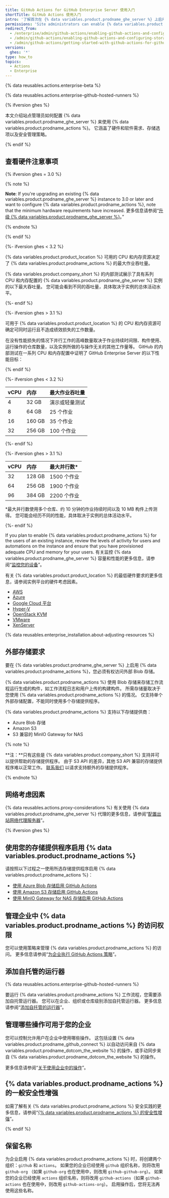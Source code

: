 ```yaml
---
title: GitHub Actions for GitHub Enterprise Server 使用入门
shortTitle: GitHub Actions 使用入门
intro: '了解首次在 {% data variables.product.prodname_ghe_server %} 上启用和配置 {% data variables.product.prodname_actions %}。'
permissions: 'Site administrators can enable {% data variables.product.prodname_actions %} and configure enterprise settings.'
redirect_from:
  - /enterprise/admin/github-actions/enabling-github-actions-and-configuring-storage
  - /admin/github-actions/enabling-github-actions-and-configuring-storage
  - /admin/github-actions/getting-started-with-github-actions-for-github-enterprise-server
versions:
  ghes: '*'
type: how_to
topics:
  - Actions
  - Enterprise
---
```


{% data reusables.actions.enterprise-beta %}

{% data reusables.actions.enterprise-github-hosted-runners %}

{% ifversion ghes %}

本文介绍站点管理员如何配置 {% data variables.product.prodname_ghe_server %} 来使用 {% data variables.product.prodname_actions %}。 它涵盖了硬件和软件需求、存储选项以及安全管理策略。

{% endif %}

## 查看硬件注意事项

{% ifversion ghes = 3.0 %}

{% note %}

**Note**: If you're upgrading an existing {% data variables.product.prodname_ghe_server %} instance to 3.0 or later and want to configure {% data variables.product.prodname_actions %}, note that the minimum hardware requirements have increased. 更多信息请参阅“[升级 {% data variables.product.prodname_ghe_server %}](/admin/enterprise-management/upgrading-github-enterprise-server#about-minimum-requirements-for-github-enterprise-server-30-and-later)。”

{% endnote %}

{% endif %}

{%- ifversion ghes < 3.2 %}

{% data variables.product.product_location %} 可用的 CPU 和内存资源决定了 {% data variables.product.prodname_actions %} 的最大作业吞吐量。

{% data variables.product.company_short %} 的内部测试展示了具有系列 CPU 和内存配置的 {% data variables.product.prodname_ghe_server %} 实例的以下最大吞吐量。 您可能会看到不同的吞吐量，具体取决于实例的总体活动水平。

{%- endif %}

{%- ifversion ghes > 3.1 %}

可用于 {% data variables.product.product_location %} 的 CPU 和内存资源可确定可同时运行且不造成绩效损失的工作数量。

在没有性能损失的情况下并行工作的高峰数量取决于作业持续时间限、构件使用、运行操作的仓库数量，以及实例所做的与操作无关的其他工作量等。 GitHub 的内部测试在一系列 CPU 和内存配置中证明了 GitHub Enterprise Server 的以下性能目标：

{% endif %}

{%- ifversion ghes < 3.2 %}

| vCPU | 内存     | 最大作业吞吐量 |
|:---- |:------ |:------- |
| 4    | 32 GB  | 演示或轻量测试 |
| 8    | 64 GB  | 25 个作业  |
| 16   | 160 GB | 35 个作业  |
| 32   | 256 GB | 100 个作业 |

{%- endif %}

{%- ifversion ghes > 3.1 %}

| vCPU | 内存     | 最大并行数*   |
|:---- |:------ |:-------- |
| 32   | 128 GB | 1500 个作业 |
| 64   | 256 GB | 1900 个作业 |
| 96   | 384 GB | 2200 个作业 |

*最大并行数使用多个仓库、约 10 分钟的作业持续时间以及 10 MB 构件上传测得。 您可能会经历不同的性能，具体取决于实例的总体活动水平。

{%- endif %}

If you plan to enable {% data variables.product.prodname_actions %} for the users of an existing instance, review the levels of activity for users and automations on the instance and ensure that you have provisioned adequate CPU and memory for your users. 有关监控 {% data variables.product.prodname_ghe_server %} 容量和性能的更多信息，请参阅“[监控您的设备](/admin/enterprise-management/monitoring-your-appliance)”。

有关 {% data variables.product.product_location %} 的最低硬件要求的更多信息，请参阅实例平台的硬件考虑因素。

- [AWS](/admin/installation/installing-github-enterprise-server-on-aws#hardware-considerations)
- [Azure](/admin/installation/installing-github-enterprise-server-on-azure#hardware-considerations)
- [Google Cloud 平台](/admin/installation/installing-github-enterprise-server-on-google-cloud-platform#hardware-considerations)
- [Hyper-V](/admin/installation/installing-github-enterprise-server-on-hyper-v#hardware-considerations)
- [OpenStack KVM](/admin/installation/installing-github-enterprise-server-on-openstack-kvm#hardware-considerations)
- [VMware](/admin/installation/installing-github-enterprise-server-on-vmware#hardware-considerations)
- [XenServer](/admin/installation/installing-github-enterprise-server-on-xenserver#hardware-considerations)

{% data reusables.enterprise_installation.about-adjusting-resources %}

## 外部存储要求

要在 {% data variables.product.prodname_ghe_server %} 上启用 {% data variables.product.prodname_actions %}，您必须有权访问外部 Blob 存储。

{% data variables.product.prodname_actions %} 使用 Blob 存储来存储工作流程运行生成的构件，如工作流程日志和用户上传的构建构件。 所需存储量取决于您使用 {% data variables.product.prodname_actions %} 的情况。 仅支持单个外部存储配置，不能同时使用多个存储提供程序。

{% data variables.product.prodname_actions %} 支持以下存储提供商：

* Azure Blob 存储
* Amazon S3
* S3 兼容的 MinIO Gateway for NAS

{% note %}

**注：**只有这些是 {% data variables.product.company_short %} 支持并可以提供帮助的存储提供程序。 由于 S3 API 的差异，其他 S3 API 兼容的存储提供程序难以正常工作。 [联系我们](https://support.github.com/contact) 以请求支持额外的存储提供程序。

{% endnote %}

## 网络考虑因素

{% data reusables.actions.proxy-considerations %} 有关使用 {% data variables.product.prodname_ghe_server %} 代理的更多信息，请参阅“[配置出站网络代理服务器](/admin/configuration/configuring-network-settings/configuring-an-outbound-web-proxy-server)”。

{% ifversion ghes %}

## 使用您的存储提供程序启用 {% data variables.product.prodname_actions %}

请按照以下过程之一使用所选存储提供程序启用 {% data variables.product.prodname_actions %}：

* [使用 Azure Blob 存储启用 GitHub Actions](/admin/github-actions/enabling-github-actions-with-azure-blob-storage)
* [使用 Amazon S3 存储启用 GitHub Actions](/admin/github-actions/enabling-github-actions-with-amazon-s3-storage)
* [使用 MinIO Gateway for NAS 存储启用 GitHub Actions](/admin/github-actions/enabling-github-actions-with-minio-gateway-for-nas-storage)

## 管理企业中 {% data variables.product.prodname_actions %} 的访问权限

您可以使用策略来管理 {% data variables.product.prodname_actions %} 的访问。 更多信息请参阅“[为企业执行 GitHub Actions 策略](/admin/github-actions/enforcing-github-actions-policies-for-your-enterprise)”。

## 添加自托管的运行器

{% data reusables.actions.enterprise-github-hosted-runners %}

要运行 {% data variables.product.prodname_actions %} 工作流程，您需要添加自托管运行器。 您可以在企业、组织或仓库级别添加自托管运行器。 更多信息请参阅“[添加自托管的运行器](/actions/hosting-your-own-runners/adding-self-hosted-runners)”。

## 管理哪些操作可用于您的企业

您可以控制允许用户在企业中使用哪些操作。 这包括设置 {% data variables.product.prodname_github_connect %} 以自动访问来自 {% data variables.product.prodname_dotcom_the_website %} 的操作，或手动同步来自 {% data variables.product.prodname_dotcom_the_website %} 的操作。

更多信息请参阅“[关于使用企业中的操作](/admin/github-actions/about-using-actions-in-your-enterprise)”。

## {% data variables.product.prodname_actions %} 的一般安全性增强

如需了解有关 {% data variables.product.prodname_actions %} 安全实践的更多信息，请参阅“[{% data variables.product.prodname_actions %} 的安全性增强](/actions/learn-github-actions/security-hardening-for-github-actions)”。

{% endif %}

## 保留名称

为企业启用 {% data variables.product.prodname_actions %} 时，将创建两个组织：`github` 和 `actions`。 如果您的企业已经使用 `github` 组织名称，则将改用 `github-org` （如果 `github-org` 也在使用中，则改用 `github-github-org`）。 如果您的企业已经使用 `actions` 组织名称，则将改用 `github-actions`（如果 `github-actions` 也在使用中，则改用 `github-actions-org`）。 启用操作后，您将无法再使用这些名称。
